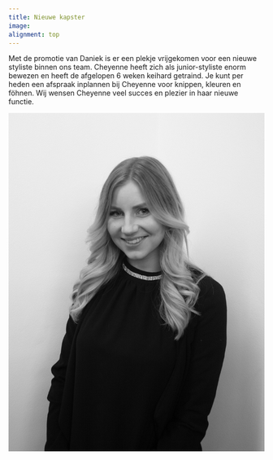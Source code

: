 ```yaml
---
title: Nieuwe kapster
image: 
alignment: top
---
```



Met de promotie van Daniek is er een plekje vrijgekomen voor een nieuwe styliste binnen ons team. Cheyenne heeft zich als junior-styliste enorm bewezen en heeft de afgelopen 6 weken keihard getraind. Je kunt per heden een afspraak inplannen bij Cheyenne voor knippen, kleuren en f&ouml;hnen. Wij wensen Cheyenne veel succes en plezier in haar nieuwe functie.

![](/uploads/versions/cheyenne-kapper-junior-stylist---x----1981-2611x---.jpg)